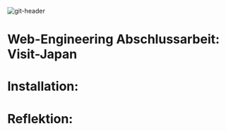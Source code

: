 
![git-header](https://user-images.githubusercontent.com/83594506/145615409-95987c78-5c73-40cd-93bd-978af43286a5.jpeg)
# Web-Engineering Abschlussarbeit: Visit-Japan

# Installation:

# Reflektion:
